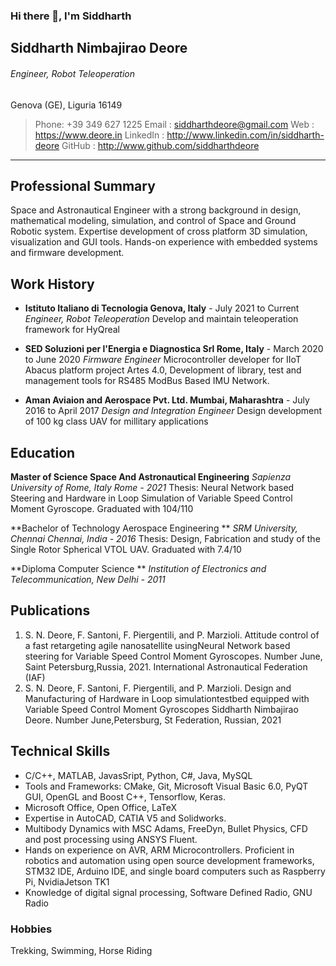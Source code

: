 ### Hi there 👋, I'm Siddharth


## Siddharth Nimbajirao Deore  
###### Engineer, Robot Teleoperation
Genova (GE), Liguria 16149
> Phone: +39 349 627 1225
Email : siddharthdeore@gmail.com
Web : https://www.deore.in
LinkedIn : http://www.linkedin.com/in/siddharth-deore
GitHub : http://www.github.com/siddharthdeore

---
## Professional Summary
Space and Astronautical Engineer with a strong background in design, mathematical modeling, simulation, and control of Space and Ground Robotic system. Expertise development of cross platform 3D simulation, visualization and GUI tools. Hands-on experience with embedded systems and firmware development.

## Work History
-  **Istituto Italiano di Tecnologia Genova, Italy** - July 2021 to Current
*Engineer, Robot Teleoperation*
Develop and maintain teleoperation framework for HyQreal

- **SED Soluzioni per l'Energia e Diagnostica Srl Rome, Italy** - March 2020 to June 2020
*Firmware Engineer*
Microcontroller developer for IIoT Abacus platform project Artes 4.0, Development of library, test and management tools for RS485 ModBus Based IMU Network.
- **Aman Aviaion and Aerospace Pvt. Ltd. Mumbai, Maharashtra** - July 2016 to April 2017
*Design and Integration Engineer*
Design development of 100 kg class UAV for millitary applications

## Education
**Master of Science Space And Astronautical Engineering**
*Sapienza University of Rome, Italy Rome - 2021*
Thesis: Neural Network based Steering and Hardware in Loop Simulation of Variable Speed Control Moment Gyroscope. Graduated with 104/110

**Bachelor of Technology Aerospace Engineering **
*SRM University, Chennai Chennai, India - 2016*
Thesis: Design, Fabrication and study of the Single Rotor Spherical VTOL UAV. Graduated with 7.4/10

**Diploma Computer Science **
*Institution of Electronics and Telecommunication, New Delhi - 2011*

## Publications
1.   S. N. Deore, F. Santoni, F. Piergentili, and P. Marzioli. Attitude control of a fast retargeting agile nanosatellite usingNeural Network based steering for Variable Speed Control Moment Gyroscopes.  Number June, Saint Petersburg,Russia, 2021. International Astronautical Federation (IAF)
2.  S. N. Deore, F. Santoni, F. Piergentili, and P. Marzioli. Design and Manufacturing of Hardware in Loop simulationtestbed equipped with Variable Speed Control Moment Gyroscopes Siddharth Nimbajirao Deore.  Number June,Petersburg, St Federation, Russian, 2021

## Technical Skills
- C/C++, MATLAB, JavasSript, Python, C#, Java, MySQL
- Tools and Frameworks: CMake, Git, Microsoft Visual Basic 6.0, PyQT GUI, OpenGL and Boost C++, Tensorflow, Keras.
- Microsoft Office, Open Office, LaTeX
- Expertise in AutoCAD, CATIA V5 and Solidworks.
- Multibody Dynamics with MSC Adams, FreeDyn, Bullet Physics, CFD and post processing using ANSYS Fluent.
- Hands  on  experience  on  AVR,  ARM  Microcontrollers.   Proficient  in  robotics  and  automation  using  open  source development frameworks,  STM32 IDE, Arduino IDE, and single board computers such as Raspberry Pi,  NvidiaJetson TK1
- Knowledge of digital signal processing, Software Defined Radio, GNU Radio

### Hobbies
Trekking, Swimming, Horse Riding


<!--
![Anurag's GitHub stats](https://github-readme-stats.vercel.app/api?username=siddharthdeore&show_icons=true&theme=radical)

**siddharthdeore/siddharthdeore** is a ✨ _special_ ✨ repository because its `README.md` (this file) appears on your GitHub profile.
-->
<!-- 
[![trophy](https://github-profile-trophy.vercel.app/?username=siddharthdeore&theme=nord)](https://github.com/ryo-ma/github-profile-trophy)
-->

<!-- 
[![Top Langs](https://github-readme-stats.vercel.app/api/top-langs/?username=siddharthdeore)](https://github.com/anuraghazra/github-readme-stats)
-->

<!-- 

Here are some ideas to get you started:

- 🔭 I’m currently working on ...
- 🌱 I’m currently learning ...
- 👯 I’m looking to collaborate on ...
- 🤔 I’m looking for help with ...
- 💬 Ask me about ...
- 📫 How to reach me: ...
- 😄 Pronouns: ...
- ⚡ Fun fact: ...
-->
